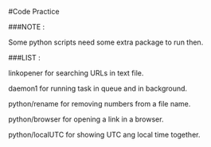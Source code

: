 #Code Practice

###NOTE :

Some python scripts need some extra package to run then.

###LIST :

linkopener for searching URLs in text file.

daemon1 for running task in queue and in background.

python/rename for removing numbers from a file name.

python/browser for opening a link in a browser. 

python/localUTC for showing UTC ang local time together.
